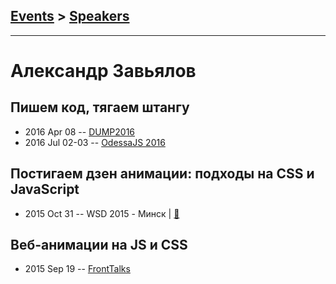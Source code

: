 ## [Events](../README.md) > [Speakers](../speakers.md)
---

# Александр Завьялов

## Пишем код, тягаем штангу
- 2016 Apr 08 -- [DUMP2016](https://www.youtube.com/watch?v=YiPN0A-y3xQ)    
- 2016 Jul 02-03 -- [OdessaJS 2016](https://youtu.be/QvOpA1ZgRqQ)    
## Постигаем дзен анимации: подходы на CSS и JavaScript
- 2015 Oct 31 -- WSD 2015 - Минск  | [:notebook:](https://wsd.events/2015/10/31/pres/animation-zen/)  
## Веб-анимации на JS и CSS
- 2015 Sep 19 -- [FrontTalks](https://events.yandex.ru/lib/talks/3050/)    
